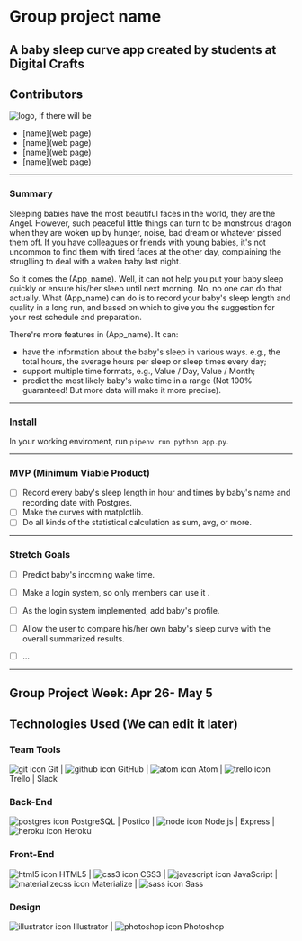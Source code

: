 # Group project name
## A baby sleep curve app created by students at Digital Crafts
## Contributors
![logo, if there will be]()
* [name](web page)
* [name](web page)
* [name](web page)
* [name](web page)

---

### Summary
Sleeping babies have the most beautiful faces in the world, they are the Angel. However, such peaceful little things can turn to be monstrous dragon when they are woken up by hunger, noise, bad dream or whatever pissed them off. If you have colleagues or friends with young babies, it's not uncommon to find them with tired faces at the other day, complaining the struglling to deal with a waken baby last night.

So it comes the (App_name). Well, it can not help you put your baby sleep quickly or ensure his/her sleep until next morning. No, no one can do that actually. What (App_name) can do is to record your baby's sleep length and quality in a long run, and based on which to give you the suggestion for your rest schedule and preparation.

There're more features in (App_name). It can:
* have the information about the baby's sleep in various ways. e.g., the total hours, the average hours per sleep or sleep times every day;
* support multiple time formats, e.g., Value / Day, Value / Month;
* predict the most likely baby's wake time in a range (Not 100% guaranteed! But more data will make it more precise).

----

### Install
In your working enviroment, run ```pipenv run python app.py```.

---

### MVP (Minimum Viable Product)
- [ ] Record every baby's sleep length in hour and times by baby's name and recording date with Postgres.
- [ ] Make the curves with matplotlib.
- [ ] Do all kinds of the statistical calculation as sum, avg, or more.

---

### Stretch Goals
- [ ] Predict baby's incoming wake time.
- [ ] Make a login system, so only members can use it .
- [ ] As the login system implemented, add baby's profile.
- [ ] Allow the user to compare his/her own baby's sleep curve with the overall summarized results. 
- [ ] ...


------

## Group Project Week: Apr 26- May 5



## Technologies Used (We can edit it later)
### Team Tools
![git icon](readme-imgs/git.png) Git | ![github icon](readme-imgs/github.png) GitHub | ![atom icon](readme-imgs/atom.png) Atom | ![trello icon](readme-imgs/trello.png) Trello | Slack

### Back-End
![postgres icon](readme-imgs/postgresql.png) PostgreSQL | Postico | ![node icon](readme-imgs/nodejs.png) Node.js | Express | ![heroku icon](readme-imgs/heroku.png) Heroku

### Front-End
![html5 icon](readme-imgs/html5.png) HTML5 | ![css3 icon](readme-imgs/css3.png) CSS3 | ![javascript icon](readme-imgs/js_badge.png) JavaScript | ![materializecss icon](readme-imgs/materializecss.png) Materialize | ![sass icon](readme-imgs/sass.png) Sass

### Design
![illustrator icon](readme-imgs/illustrator.png) Illustrator | ![photoshop icon](readme-imgs/photoshop.png) Photoshop